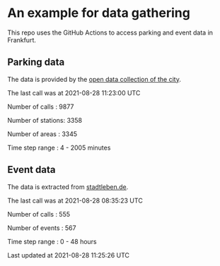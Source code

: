 # An example for data gathering

This repo uses the GitHub Actions to access parking and event data in Frankfurt.

## Parking data
The data is provided by the [open data collection of the city](https://www.offenedaten.frankfurt.de/).

The last call was at 2021-08-28 11:23:00 UTC

Number of calls   : 9877

Number of stations: 3358

Number of areas   : 3345

Time step range   :    4 - 2005 minutes


## Event data
The data is extracted from [stadtleben.de](https://stadtleben.de/frankfurt/).

The last call was at 2021-08-28 08:35:23 UTC

Number of calls   : 555

Number of events  : 567

Time step range   :   0 -  48 hours


Last updated at 2021-08-28 11:25:26 UTC
